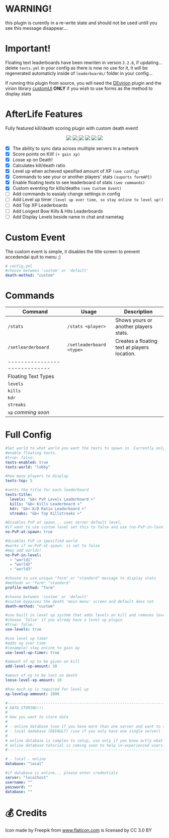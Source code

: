 # WARNING!
this plugin is curently in a re-write state and should not be used untill you see this message disappear....

# Important!
Floating text leaderboards have been rewriten in verson `3.2.8`, if updating... delete `texts.yml` in your config as there is now no use for it, it will be regenerated automaticly inside of `leaderboards/` folder in your config...

If running this plugin from source, you will need the <a href="https://poggit.pmmp.io/p/DEvirion">DEvirion</a> plugin and the virion library
<a href="https://poggit.pmmp.io/ci/thebigsmileXD/customui/customui">customUI</a> **ONLY** if you wish to use forms as the method to display stats

# AfterLife Features
Fully featured kill/death scoring plugin with custom death event!

<p align="center">
 <a href="http://hits.dwyl.io/Atomization/Afterlife"><img src="http://hits.dwyl.io/Atomization/Afterlife.svg"></a>
 <a href="https://poggit.pmmp.io/ci/Aurora-MC/AfterLife/AfterLife">
  <img src="https://poggit.pmmp.io/ci.shield/Aurora-MC/Afterlife/Afterlife?style=flat-square">
 </a>
 <a href="https://poggit.pmmp.io/p/Afterlife"><img src="https://poggit.pmmp.io/shield.state/Afterlife"></a>
 <a href="https://poggit.pmmp.io/p/Afterlife"><img src="https://poggit.pmmp.io/shield.dl/Afterlife"></a>
 <a href="https://poggit.pmmp.io/p/Afterlife"><img src="https://poggit.pmmp.io/shield.dl.total/Afterlife"></a>
 <a href="https://poggit.pmmp.io/p/Afterlife"><img src="https://poggit.pmmp.io/shield.api/Afterlife"></a>
</p>

 - [x] The ability to sync data across muiltiple servers in a network
 - [x] Score points on Kill! `(+ gain xp)`
 - [x] Losse xp on Death!
 - [x] Calculates kill/death ratio 
 - [x] Level up when acheved spesified amount of XP `(see config)`
 - [x] Commands to see your or another players' stats `(suports formAPI)`
 - [x] Enable floating texts to see leaderboard of stats `(see commands)`
 - [x] Custom eventing for kills/deaths `(see Custom Event)`
 - [ ] Add commands to easialy change settings in config
 - [ ] Add Level up timer `(level up over time, so stay online to level up!)`
 - [ ] Add Top XP Leaderboards
 - [ ] Add Longest Bow Kills & Hits Leaderboards
 - [ ] Add Display Levels beside name in chat and nametag
 
# Custom Event
The custom event is simple, it disables the title screen to prevent accedendal quit to menu ;)
```yml
# config.yml
#choose between 'custom' or 'default'
death-method: "custom"
```

# Commands
| Command | Usage | Description |
| ------- | ----- | ----------- |
| `/stats` | `/stats <player>` | Shows yours or another players stats. |
| `/setlearderboard` | `/setleaderboard <type>` | Creates a floating text at players location. |
| ----------------------------- |
| Floating Text Types | 
| `levels` |
| `kills` |
| `kdr` |
| `streaks` |
| `xp` *comming soon* | 

# Full Config
```yml
#Set world to what world you want the texts to spawn in. Currently only supports one world.
#enable floating texts.
#true: false:
texts-enabled: true
texts-world: "lobby"

#how many players to display
texts-top: 5

#setts the title for each leaderboard
texts-title:
  levels: "&b< PvP Levels Leaderboard >"
  kills: "&b< Kills Leaderboard >"
  kdr: "&b< K/D Ratio Leaderboard >"
  streaks: "&b< Top Killstreaks >"

#Disables PvP at spawn... uses server default level, 
#if want to use custom level set this to false and use (no-PvP-in-level)
no-PvP-at-spawn: true

#disables PvP in spesified world
#works if no-PvP-at-spawn: is set to false
#may add worlds!
no-PvP-in-level:
  - "world1"
  - "world2"
  - "world3"

#choose to use unique "form" or "standard" message to display stats
#methods => "form" "standard"
profile-method: "form"

#choose between 'custom' or 'default'
#custom bypasses the death 'main menu' screen and default does not
death-method: "custom"

#use built in level up system that adds levels on kill and removes level on death
#choose 'false' if you alredy have a level up plugin
#true: false:
use-levels: true

#use level up timer
#adds xp over time
#(example) stay online to gain xp
use-level-up-timer: true

#amount of xp to be given on kill
add-level-xp-amount: 50

#amout of xp to be lost on death
loose-level-xp-amount: 10

#how much xp is required for level up
xp-levelup-ammount: 1000

#-------------------------------------------------------------------------------------------------------------------------
# DATA STORING!!!
#
# How you want to store data
#
# - online database (use if you have more than one server and want to sync kill score across all servers)
# - local dadabase (DEFAULT) (use if you only have one single server)
#
# online database is complex to setup, use only if you know actly what is mysql is and how to operate a online database
# online database totorial is coming soon to help in-experienced users!
#-------------------------------------------------------------------------------------------------------------------------

# - local - online
database: "local"

#if database is online... please enter credentials
server: "localhost"
username: ""
password: ""
database: ""
```
# 💰 Credits
Icon made by Freepik from www.flaticon.com is licensed by CC 3.0 BY

